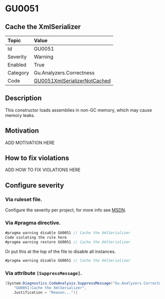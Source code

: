 # GU0051
## Cache the XmlSerializer

| Topic    | Value
| :--      | :--
| Id       | GU0051
| Severity | Warning
| Enabled  | True
| Category | Gu.Analyzers.Correctness
| Code     | [GU0051XmlSerializerNotCached](https://github.com/GuOrg/Gu.Analyzers/blob/master/Gu.Analyzers/GU0051XmlSerializerNotCached.cs)

## Description

This constructor loads assemblies in non-GC memory, which may cause memory leaks.

## Motivation

ADD MOTIVATION HERE

## How to fix violations

ADD HOW TO FIX VIOLATIONS HERE

<!-- start generated config severity -->
## Configure severity

### Via ruleset file.

Configure the severity per project, for more info see [MSDN](https://msdn.microsoft.com/en-us/library/dd264949.aspx).

### Via #pragma directive.
```C#
#pragma warning disable GU0051 // Cache the XmlSerializer
Code violating the rule here
#pragma warning restore GU0051 // Cache the XmlSerializer
```

Or put this at the top of the file to disable all instances.
```C#
#pragma warning disable GU0051 // Cache the XmlSerializer
```

### Via attribute `[SuppressMessage]`.

```C#
[System.Diagnostics.CodeAnalysis.SuppressMessage("Gu.Analyzers.Correctness", 
    "GU0051:Cache the XmlSerializer", 
    Justification = "Reason...")]
```
<!-- end generated config severity -->